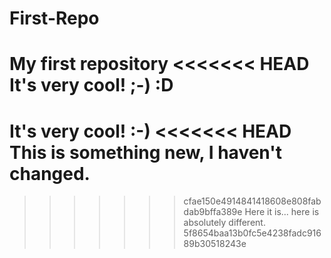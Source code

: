 # First-Repo
My first repository
<<<<<<< HEAD
It's very cool! ;-) :D
=======
It's very cool! :-)
<<<<<<< HEAD
This is something new, I haven't changed.
=======
>>>>>>> cfae150e4914841418608e808fabdab9bffa389e
Here it is... here is absolutely different.
>>>>>>> 5f8654baa13b0fc5e4238fadc91689b30518243e
